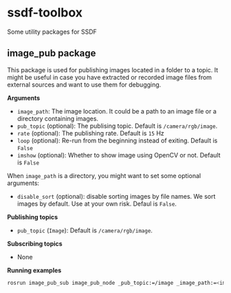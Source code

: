 # ssdf-toolbox
Some utility packages for SSDF

## image_pub package

This package is used for publishing images located in a folder to a topic. It might be useful in case you have extracted or recorded image files from external sources and want to use them for debugging.

**Arguments**
- `image_path`: The image location. It could be a path to an image file or a directory containing images.
- `pub_topic` (optional): The publising topic. Default is `/camera/rgb/image`.
- `rate` (optional): The publishing rate. Default is `15` Hz
- `loop` (optional): Re-run from the beginning instead of exiting. Default is `False`
- `imshow` (optional): Whether to show image using OpenCV or not. Default is `False`

When `image_path` is a directory, you might want to set some optional arguments:
- `disable_sort` (optional): disable sorting images by file names. We sort images by default. Use at your own risk. Defaul is `False`.

**Publishing topics**
- `pub_topic` (`Image`): Default is `/camera/rgb/image`.

**Subscribing topics**
- None

**Running examples**

```bash
rosrun image_pub_sub image_pub_node _pub_topic:=/image _image_path:=<image_dir> _loop:=false _imshow:=true
```
